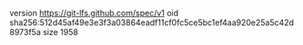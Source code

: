 version https://git-lfs.github.com/spec/v1
oid sha256:512d45af49e3e3f3a03864eadf11cf0fc5ce5bc1ef4aa920e25a5c42d8973f5a
size 1958

